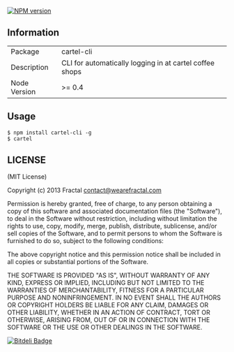 [![NPM version](https://badge.fury.io/js/cartel-cli.png)](http://badge.fury.io/js/cartel-cli)

## Information

<table>
<tr> 
<td>Package</td><td>cartel-cli</td>
</tr>
<tr>
<td>Description</td>
<td>CLI for automatically logging in at cartel coffee shops</td>
</tr>
<tr>
<td>Node Version</td>
<td>>= 0.4</td>
</tr>
</table>

## Usage

```
$ npm install cartel-cli -g
$ cartel
```

## LICENSE

(MIT License)

Copyright (c) 2013 Fractal <contact@wearefractal.com>

Permission is hereby granted, free of charge, to any person obtaining
a copy of this software and associated documentation files (the
"Software"), to deal in the Software without restriction, including
without limitation the rights to use, copy, modify, merge, publish,
distribute, sublicense, and/or sell copies of the Software, and to
permit persons to whom the Software is furnished to do so, subject to
the following conditions:

The above copyright notice and this permission notice shall be
included in all copies or substantial portions of the Software.

THE SOFTWARE IS PROVIDED "AS IS", WITHOUT WARRANTY OF ANY KIND,
EXPRESS OR IMPLIED, INCLUDING BUT NOT LIMITED TO THE WARRANTIES OF
MERCHANTABILITY, FITNESS FOR A PARTICULAR PURPOSE AND
NONINFRINGEMENT. IN NO EVENT SHALL THE AUTHORS OR COPYRIGHT HOLDERS BE
LIABLE FOR ANY CLAIM, DAMAGES OR OTHER LIABILITY, WHETHER IN AN ACTION
OF CONTRACT, TORT OR OTHERWISE, ARISING FROM, OUT OF OR IN CONNECTION
WITH THE SOFTWARE OR THE USE OR OTHER DEALINGS IN THE SOFTWARE.


[![Bitdeli Badge](https://d2weczhvl823v0.cloudfront.net/wearefractal/cartel/trend.png)](https://bitdeli.com/free "Bitdeli Badge")

